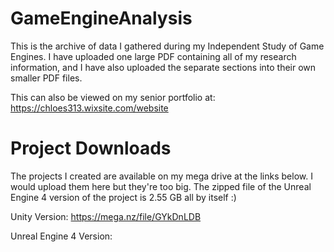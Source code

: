 # GameEngineAnalysis
This is the archive of data I gathered during my Independent Study of Game Engines.
I have uploaded one large PDF containing all of my research information, and I have
also uploaded the separate sections into their own smaller PDF files.

This can also be viewed on my senior portfolio at: https://chloes313.wixsite.com/website

# Project Downloads
The projects I created are available on my mega drive at the links below.
I would upload them here but they're too big. The zipped file of the Unreal Engine 4
version of the project is 2.55 GB all by itself :)

Unity Version:
https://mega.nz/file/GYkDnLDB

Unreal Engine 4 Version:

